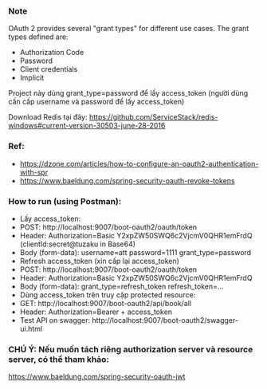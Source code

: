 ### Note
OAuth 2 provides several "grant types" for different use cases. The grant types defined are:
- Authorization Code
- Password
- Client credentials
- Implicit

Project này dùng grant_type=password để lấy access_token (người dùng cần cấp username
và password để lấy access_token)

Download Redis tại đây:
https://github.com/ServiceStack/redis-windows#current-version-30503-june-28-2016

### Ref:
- https://dzone.com/articles/how-to-configure-an-oauth2-authentication-with-spr
- https://www.baeldung.com/spring-security-oauth-revoke-tokens

### How to run (using Postman):
- Lấy access_token:
- POST: http://localhost:9007/boot-oauth2/oauth/token
- Header: Authorization=Basic Y2xpZW50SWQ6c2VjcmV0QHR1emFrdQ (clientId:secret@tuzaku in Base64)
- Body (form-data):
username=att
password=1111
grant_type=password
- Refresh access_token (xin cấp lại access_token)
- POST: http://localhost:9007/boot-oauth2/oauth/token
- Header: Authorization=Basic Y2xpZW50SWQ6c2VjcmV0QHR1emFrdQ
- Body (form-data):
grant_type=refresh_token
refresh_token=...
- Dùng access_token trên truy cập protected resource:
- GET: http://localhost:9007/boot-oauth2/api/book/all
- Header: Authorization=Bearer + access_token
- Test API on swagger: http://localhost:9007/boot-oauth2/swagger-ui.html

### CHÚ Ý: Nếu muốn tách riêng authorization server và resource server, có thể tham khảo:
https://www.baeldung.com/spring-security-oauth-jwt